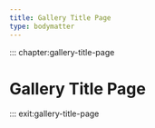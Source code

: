```yaml
---
title: Gallery Title Page
type: bodymatter
---
```


::: chapter:gallery-title-page

# Gallery Title Page

::: exit:gallery-title-page